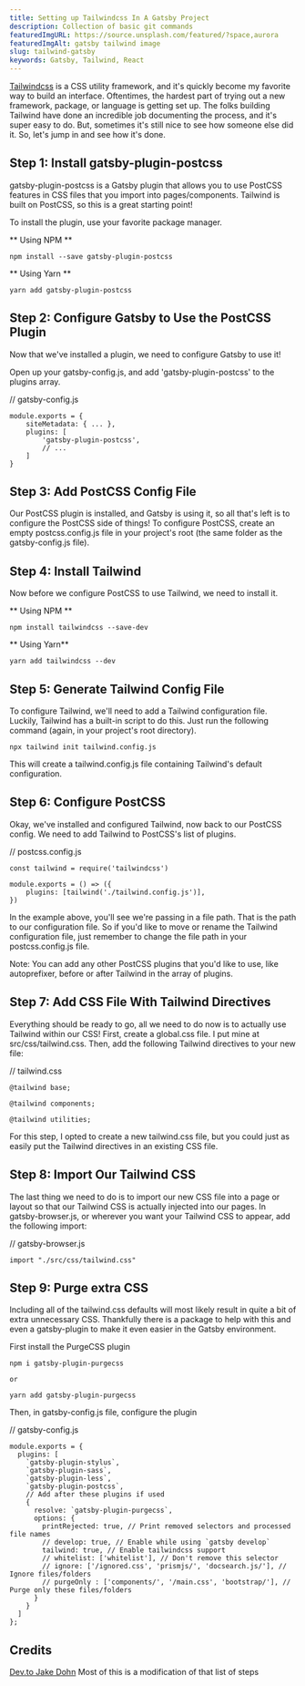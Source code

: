 ```yaml
---
title: Setting up Tailwindcss In A Gatsby Project
description: Collection of basic git commands
featuredImgURL: https://source.unsplash.com/featured/?space,aurora
featuredImgAlt: gatsby tailwind image
slug: tailwind-gatsby
keywords: Gatsby, Tailwind, React
---
```




[Tailwindcss](https://www.tailwindcss.com) is a CSS utility framework, and it's quickly become my favorite way to build an interface. Oftentimes, the hardest part of trying out a new framework, package, or language is getting set up.
The folks building Tailwind have done an incredible job documenting the process, and it's super easy to do. But, sometimes it's still nice to see how someone else did it. So, let's jump in and see how it's done.


## Step 1: Install gatsby-plugin-postcss
gatsby-plugin-postcss is a Gatsby plugin that allows you to use PostCSS features in CSS files that you import into pages/components. Tailwind is built on PostCSS, so this is a great starting point!

To install the plugin, use your favorite package manager.

** Using NPM **
```
npm install --save gatsby-plugin-postcss
```
** Using Yarn **
```
yarn add gatsby-plugin-postcss
```


## Step 2: Configure Gatsby to Use the PostCSS Plugin
Now that we've installed a plugin, we need to configure Gatsby to use it!

Open up your gatsby-config.js, and add 'gatsby-plugin-postcss' to the plugins array.

// gatsby-config.js
```
module.exports = {
    siteMetadata: { ... },
    plugins: [
        'gatsby-plugin-postcss',
        // ...
    ]
}
```


## Step 3: Add PostCSS Config File
Our PostCSS plugin is installed, and Gatsby is using it, so all that's left is to configure the PostCSS side of things! To configure PostCSS, create an empty postcss.config.js file in your project's root (the same folder as the gatsby-config.js file).

## Step 4: Install Tailwind
Now before we configure PostCSS to use Tailwind, we need to install it.

** Using NPM **
```
npm install tailwindcss --save-dev
```

** Using Yarn**
```
yarn add tailwindcss --dev
```


## Step 5: Generate Tailwind Config File
To configure Tailwind, we'll need to add a Tailwind configuration file. Luckily, Tailwind has a built-in script to do this. Just run the following command (again, in your project's root directory).
```
npx tailwind init tailwind.config.js
```
This will create a tailwind.config.js file containing Tailwind's default configuration.

## Step 6: Configure PostCSS
Okay, we've installed and configured Tailwind, now back to our PostCSS config. We need to add Tailwind to PostCSS's list of plugins.

// postcss.config.js
```
const tailwind = require('tailwindcss')

module.exports = () => ({
    plugins: [tailwind('./tailwind.config.js')],
})

```
In the example above, you'll see we're passing in a file path. That is the path to our configuration file. So if you'd like to move or rename the Tailwind configuration file, just remember to change the file path in your postcss.config.js file.

Note: You can add any other PostCSS plugins that you'd like to use, like autoprefixer, before or after Tailwind in the array of plugins.

## Step 7: Add CSS File With Tailwind Directives
Everything should be ready to go, all we need to do now is to actually use Tailwind within our CSS! First, create a global.css file. I put mine at src/css/tailwind.css. Then, add the following Tailwind directives to your new file:

// tailwind.css

```
@tailwind base;

@tailwind components;

@tailwind utilities;
```

For this step, I opted to create a new tailwind.css file, but you could just as easily put the Tailwind directives in an existing CSS file.

## Step 8: Import Our Tailwind CSS
The last thing we need to do is to import our new CSS file into a page or layout so that our Tailwind CSS is actually injected into our pages. In gatsby-browser.js, or wherever you want your Tailwind CSS to appear, add the following import:

// gatsby-browser.js
```
import "./src/css/tailwind.css"

```

## Step 9: Purge extra CSS
Including all of the tailwind.css defaults will most likely result in quite a bit of extra unnecessary CSS. Thankfully there is a package to help with this and even a
gatsby-plugin to make it even easier in the Gatsby environment. 

First install the PurgeCSS plugin
```
npm i gatsby-plugin-purgecss

or

yarn add gatsby-plugin-purgecss

```
Then, in gatsby-config.js file, configure the plugin

// gatsby-config.js
```
module.exports = {
  plugins: [
    `gatsby-plugin-stylus`,
    `gatsby-plugin-sass`,
    `gatsby-plugin-less`,
    `gatsby-plugin-postcss`,
    // Add after these plugins if used
    { 
      resolve: `gatsby-plugin-purgecss`,
      options: {
        printRejected: true, // Print removed selectors and processed file names
        // develop: true, // Enable while using `gatsby develop`
        tailwind: true, // Enable tailwindcss support
        // whitelist: ['whitelist'], // Don't remove this selector
        // ignore: ['/ignored.css', 'prismjs/', 'docsearch.js/'], // Ignore files/folders
        // purgeOnly : ['components/', '/main.css', 'bootstrap/'], // Purge only these files/folders
      }
    }
  ]
};

```


## Credits
[Dev.to Jake Dohn](https://dev.to/jakedohm_34/using-tailwind-with-gatsby-js-10fj) Most of this is a modification of that list of steps


